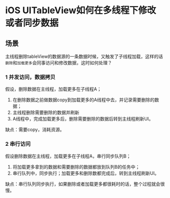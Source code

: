# iOS UITableView如何在多线程下修改或者同步数据

## 场景

主线程删除tableView的数据源的一条数据时候，又触发了子线程加载，这样的话`删除`和`加载更多`会同事访问和修改数据，这时如何处理？

### 1 并发访问，数据拷贝

假设，删除数据在主线程，加载更多在子线程A；

1. 在删除数据之前做数据copy到加载更多的A线程中去，并记录需要删除的数据；
2. 主线程删除需要删除的数据并刷新
3. A线程中，完成加载更多后，删除需要删除的数据后转到主线程刷新UI。

缺点：需要copy，消耗资源。

### 2 串行访问

假设删除数据在主线程，加载更多在子线程A，串行同步队列B；

1. 将加载更多拿到的数据和需要删除的数据都放到队列B的任务中；
2. 串行队列中，同步执行；加载更多和删除数都完成后，转到主线程刷新UI。

缺点：串行队列同步执行，如果删除或者加载更多都很耗时的话，整个过程就会很慢。